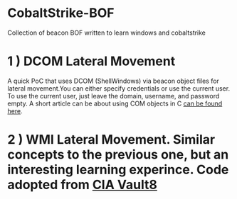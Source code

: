 # CobaltStrike-BOF
Collection of beacon BOF written to learn windows and cobaltstrike


# 1 ) DCOM Lateral Movement
A quick PoC that uses DCOM (ShellWindows) via beacon object files for lateral movement.You can either specify credentials or use the current user. To use the current user, just leave the domain, username, and password empty. A short article can be about using COM objects in C [can be found here](https://yaxser.github.io/CobaltStrike-BOF/).
      
      
 
# 2 ) WMI Lateral Movement. Similar concepts to the previous one, but an interesting learning experince. Code adopted from [CIA Vault8](https://wikileaks.org/ciav7p1/cms/page_11628905.html)

